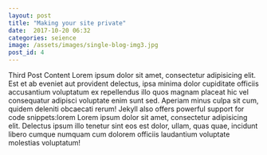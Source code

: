 ```yaml
---
layout: post
title: "Making your site private"
date:  2017-10-20 06:32
categories: seience
image: /assets/images/single-blog-img3.jpg
post_id: 4
---
```

Third Post Content Lorem ipsum dolor sit amet, consectetur adipisicing elit. Est et ab eveniet aut provident delectus, ipsa minima dolor cupiditate officiis accusantium voluptatum ex repellendus illo quos magnam placeat hic vel consequatur adipisci voluptate enim sunt sed. Aperiam minus culpa sit cum, quidem deleniti obcaecati rerum!
Jekyll also offers powerful support for code snippets:lorem Lorem ipsum dolor sit amet, consectetur adipisicing elit. Delectus ipsum illo tenetur sint eos est dolor, ullam, quas quae, incidunt libero cumque numquam cum dolorem officiis laudantium voluptate molestias voluptatum!